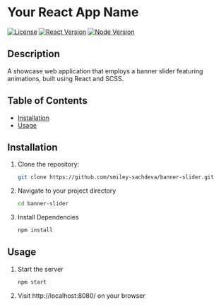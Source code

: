 # Your React App Name

[![License](https://img.shields.io/badge/license-MIT-blue.svg)](LICENSE)
[![React Version](https://img.shields.io/badge/react-18.2.0-blue.svg)](https://reactjs.org/)
[![Node Version](https://img.shields.io/badge/node-20.5.1-brightgreen.svg)](https://nodejs.org/)

## Description

A showcase web application that employs a banner slider featuring animations, built using React and SCSS.

## Table of Contents

- [Installation](#installation)
- [Usage](#usage)

## Installation

1. Clone the repository:

   ```bash
   git clone https://github.com/smiley-sachdeva/banner-slider.git

2. Navigate to your project directory

   ```bash
   cd banner-slider
   
3. Install Dependencies

    ```bash
    npm install

## Usage

1. Start the server
     
    ```bash
    npm start

2. Visit http://localhost:8080/ on your browser



